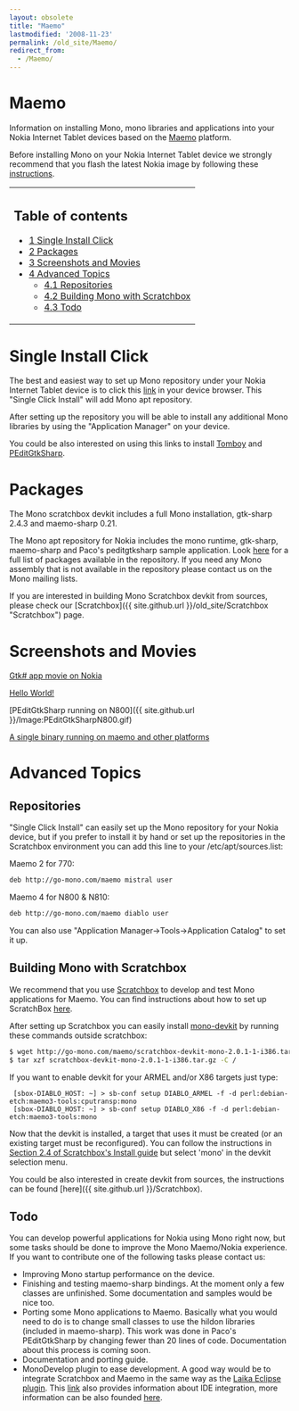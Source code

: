 ```yaml
---
layout: obsolete
title: "Maemo"
lastmodified: '2008-11-23'
permalink: /old_site/Maemo/
redirect_from:
  - /Maemo/
---
```


Maemo
=====

Information on installing Mono, mono libraries and applications into your Nokia Internet Tablet devices based on the [Maemo](http://www.maemo.org/) platform.

Before installing Mono on your Nokia Internet Tablet device we strongly recommend that you flash the latest Nokia image by following these [instructions](http://maemo.org/maemowiki/HOWTO_FlashLatestNokiaImageWithLinux).

<table>
<col width="100%" />
<tbody>
<tr class="odd">
<td align="left"><h2>Table of contents</h2>
<ul>
<li><a href="#single-install-click">1 Single Install Click</a></li>
<li><a href="#packages">2 Packages</a></li>
<li><a href="#screenshots-and-movies">3 Screenshots and Movies</a></li>
<li><a href="#advanced-topics">4 Advanced Topics</a>
<ul>
<li><a href="#repositories">4.1 Repositories</a></li>
<li><a href="#building-mono-with-scratchbox">4.2 Building Mono with Scratchbox</a></li>
<li><a href="#todo">4.3 Todo</a></li>
</ul></li>
</ul></td>
</tr>
</tbody>
</table>

Single Install Click
====================

The best and easiest way to set up Mono repository under your Nokia Internet Tablet device is to click this [link](http://go-mono.com/maemo/install/mono.install) in your device browser. This "Single Click Install" will add Mono apt repository.

After setting up the repository you will be able to install any additional Mono libraries by using the "Application Manager" on your device.

You could be also interested on using this links to install [Tomboy](http://go-mono.com/maemo/install/tomboy.install) and [PEditGtkSharp](http://go-mono.com/maemo/install/peditgtksharp.install).

Packages
========

The Mono scratchbox devkit includes a full Mono installation, gtk-sharp 2.4.3 and maemo-sharp 0.21.

The Mono apt repository for Nokia includes the mono runtime, gtk-sharp, maemo-sharp and Paco's peditgtksharp sample application. Look [here](http://go-mono.com/maemo/packages.list) for a full list of packages available in the repository. If you need any Mono assembly that is not available in the repository please contact us on the Mono mailing lists.

If you are interested in building Mono Scratchbox devkit from sources, please check our [Scratchbox]({{ site.github.url }}/old_site/Scratchbox "Scratchbox") page.

Screenshots and Movies
======================

[Gtk\# app movie on Nokia](http://www.go-mono.com/nokia/nokia-gtksharp.mov)

[Hello World!](http://www.go-mono.com/nokia/nokia-770-mono-small.jpeg)

[PEditGtkSharp running on N800]({{ site.github.url }}/Image:PEditGtkSharpN800.gif)

[A single binary running on maemo and other platforms](http://www.mdk.org.pl/2007/1/28/clone-wars)

Advanced Topics
===============

Repositories
------------

"Single Click Install" can easily set up the Mono repository for your Nokia device, but if you prefer to install it by hand or set up the repositories in the Scratchbox environment you can add this line to your /etc/apt/sources.list:

Maemo 2 for 770:

``` bash
deb http://go-mono.com/maemo mistral user
```

Maemo 4 for N800 & N810:

``` bash
deb http://go-mono.com/maemo diablo user
```

 You can also use "Application Manager-\>Tools-\>Application Catalog" to set it up.

Building Mono with Scratchbox
-----------------------------

We recommend that you use [Scratchbox](http://www.scratchbox.org/) to develop and test Mono applications for Maemo. You can find instructions about how to set up ScratchBox [here](http://repository.maemo.org/stable/4.1.1/INSTALL.txt).

After setting up Scratchbox you can easily install [mono-devkit](http://go-mono.com/maemo/scratchbox-devkit-mono-2.0.1-1-i386.tar.gz) by running these commands outside scratchbox:

``` bash
$ wget http://go-mono.com/maemo/scratchbox-devkit-mono-2.0.1-1-i386.tar.gz
$ tar xzf scratchbox-devkit-mono-2.0.1-1-i386.tar.gz -C /
```

If you want to enable devkit for your ARMEL and/or X86 targets just type:

     [sbox-DIABLO_HOST: ~] > sb-conf setup DIABLO_ARMEL -f -d perl:debian-etch:maemo3-tools:cputransp:mono
     [sbox-DIABLO_HOST: ~] > sb-conf setup DIABLO_X86 -f -d perl:debian-etch:maemo3-tools:mono

Now that the devkit is installed, a target that uses it must be created (or an existing target must be reconfigured). You can follow the instructions in [Section 2.4 of Scratchbox's Install guide](http://www.scratchbox.org/documentation/user/scratchbox-1.0/html/installdoc.html#cctarget) but select 'mono' in the devkit selection menu.

You could be also interested in create devkit from sources, the instructions can be found [here]({{ site.github.url }}/Scratchbox).

Todo
----

You can develop powerful applications for Nokia using Mono right now, but some tasks should be done to improve the Mono Maemo/Nokia experience. If you want to contribute one of the following tasks please contact us:

-   Improving Mono startup performance on the device.
-   Finishing and testing maemo-sharp bindings. At the moment only a few classes are unfinished. Some documentation and samples would be nice too.
-   Porting some Mono applications to Maemo. Basically what you would need to do is to change small classes to use the hildon libraries (included in maemo-sharp). This work was done in Paco's PEditGtkSharp by changing fewer than 20 lines of code. Documentation about this process is coming soon.
-   Documentation and porting guide.
-   MonoDevelop plugin to ease development. A good way would be to integrate Scratchbox and Maemo in the same way as the [Laika Eclipse plugin](http://www.cs.tut.fi/~laika/). This [link](http://www.scratchbox.org/download/files/sbox-releases/1.0/doc/ideintegration.html) also provides information about IDE integration, more information can be also founded [here](http://www.scratchbox.org/documentation/general/tutorials/idetools.html).


